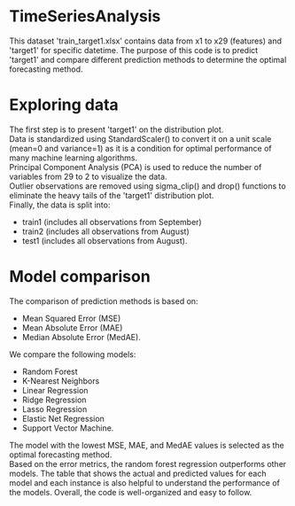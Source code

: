 # TimeSeriesAnalysis
This dataset 'train_target1.xlsx' contains data from x1 to x29 (features) and 'target1' for specific datetime. The purpose of this code is to predict 'target1' and compare different prediction methods to determine the optimal forecasting method.

# Exploring data
The first step is to present 'target1' on the distribution plot.\
Data is standardized using StandardScaler() to convert it on a unit scale (mean=0 and variance=1) as it is a condition for optimal performance of many machine learning algorithms.\
Principal Component Analysis (PCA) is used to reduce the number of variables from 29 to 2 to visualize the data.\
Outlier observations are removed using sigma_clip() and drop() functions to eliminate the heavy tails of the 'target1' distribution plot.\
Finally, the data is split into:
- train1 (includes all observations from September)
- train2 (includes all observations from August)
- test1 (includes all observations from August).

# Model comparison
The comparison of prediction methods is based on:
- Mean Squared Error (MSE)
- Mean Absolute Error (MAE)
- Median Absolute Error (MedAE).

We compare the following models:
- Random Forest
- K-Nearest Neighbors
- Linear Regression
- Ridge Regression
- Lasso Regression
- Elastic Net Regression
- Support Vector Machine.

The model with the lowest MSE, MAE, and MedAE values is selected as the optimal forecasting method.\
Based on the error metrics, the random forest regression outperforms other models. The table that shows the actual and predicted values for each model and each instance is also helpful to understand the performance of the models. Overall, the code is well-organized and easy to follow.
